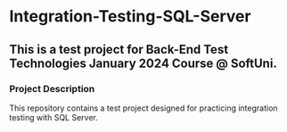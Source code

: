 # Integration-Testing-SQL-Server
## This is a test project for Back-End Test Technologies January 2024 Course @ SoftUni.
### Project Description
This repository contains a test project designed for practicing integration testing with SQL Server. 
